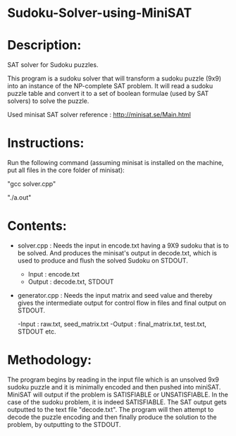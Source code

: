 # Sudoku-Solver-using-MiniSAT
Description:
====================

SAT solver for Sudoku puzzles.

This program is a sudoku solver that will transform a sudoku puzzle (9x9) into an instance of the NP-complete SAT problem. It will read a sudoku puzzle table and convert it to a set of boolean formulae (used by SAT solvers) to solve the puzzle.

Used minisat SAT solver reference : http://minisat.se/Main.html

Instructions:
====================

Run the following command (assuming minisat is installed on the machine, put all files in the core folder of minisat):

"gcc solver.cpp"

"./a.out"

Contents:
====================

* solver.cpp :
  Needs the input in encode.txt having a 9X9 sudoku that is to be solved. And produces the minisat's output in decode.txt, which is used to produce and flush the solved Sudoku on STDOUT.
  
  - Input : encode.txt
  - Output : decode.txt, STDOUT

* generator.cpp :
  Needs the input matrix and seed value and thereby gives the intermediate output for control flow in files and final output on STDOUT. 
  
  -Input : raw.txt, seed_matrix.txt
  -Output : final_matrix.txt, test.txt, STDOUT etc.

Methodology:
====================

The program begins by reading in the input file which is an unsolved 9x9 sudoku puzzle and it is minimally encoded and then pushed into miniSAT.  MiniSAT will output if the problem is SATISFIABLE or UNSATISFIABLE.  In the case of the sudoku problem, it is indeed SATISFIABLE. The SAT output gets outputted to the text file "decode.txt". The program will then attempt to decode the puzzle encoding and then finally produce the solution to the problem, by
outputting to the STDOUT.

